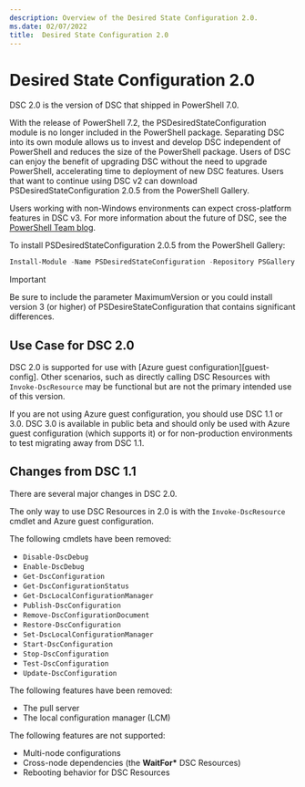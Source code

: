 ```yaml
---
description: Overview of the Desired State Configuration 2.0.
ms.date: 02/07/2022
title:  Desired State Configuration 2.0
---
```

# Desired State Configuration 2.0

DSC 2.0 is the version of DSC that shipped in PowerShell 7.0.

With the release of PowerShell 7.2, the PSDesiredStateConfiguration module is no longer included
in the PowerShell package. Separating DSC into its own module allows us to invest and develop DSC
independent of PowerShell and reduces the size of the PowerShell package. Users of DSC can enjoy
the benefit of upgrading DSC without the need to upgrade PowerShell, accelerating time to deployment
of new DSC features. Users that want to continue using DSC v2 can download
PSDesiredStateConfiguration 2.0.5 from the PowerShell Gallery.

Users working with non-Windows environments can expect cross-platform features in DSC v3. For more
information about the future of DSC, see the
[PowerShell Team blog](https://devblogs.microsoft.com/powershell/powershell-team-2021-investments/#dsc-for-powershell-7).

To install PSDesiredStateConfiguration 2.0.5 from the PowerShell Gallery:

```powershell
Install-Module -Name PSDesiredStateConfiguration -Repository PSGallery -MaximumVersion 2.99
```

> [!IMPORTANT]
> Be sure to include the parameter MaximumVersion or you could install version 3 (or higher) of
> PSDesireStateConfiguration that contains significant differences.

## Use Case for DSC 2.0

DSC 2.0 is supported for use with [Azure guest configuration][guest-config]. Other scenarios, such
as directly calling DSC Resources with `Invoke-DscResource` may be functional but are not the
primary intended use of this version.

If you are not using Azure guest configuration, you should use DSC 1.1 or 3.0. DSC 3.0 is available
in public beta and should only be used with Azure guest configuration (which supports it) or for
non-production environments to test migrating away from DSC 1.1.

## Changes from DSC 1.1

There are several major changes in DSC 2.0.

The only way to use DSC Resources in 2.0 is with the `Invoke-DscResource` cmdlet and Azure guest
configuration.

The following cmdlets have been removed:

- `Disable-DscDebug`
- `Enable-DscDebug`
- `Get-DscConfiguration`
- `Get-DscConfigurationStatus`
- `Get-DscLocalConfigurationManager`
- `Publish-DscConfiguration`
- `Remove-DscConfigurationDocument`
- `Restore-DscConfiguration`
- `Set-DscLocalConfigurationManager`
- `Start-DscConfiguration`
- `Stop-DscConfiguration`
- `Test-DscConfiguration`
- `Update-DscConfiguration`

The following features have been removed:

- The pull server
- The local configuration manager (LCM)

The following features are not supported:

- Multi-node configurations
- Cross-node dependencies (the **WaitFor\*** DSC Resources)
- Rebooting behavior for DSC Resources
